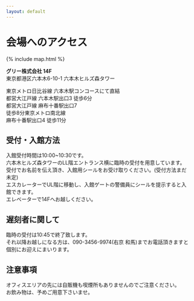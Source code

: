 ```yaml
---
layout: default
---
```


# 会場へのアクセス

{% include map.html %}

**グリー株式会社 14F**<br />
東京都港区六本木6-10-1 六本木ヒルズ森タワー

東京メトロ日比谷線 六本木駅コンコースにて直結<br />
都営大江戸線 六本木駅出口3 徒歩6分<br />
都営大江戸線 麻布十番駅出口7<br />
徒歩8分東京メトロ南北線<br />
麻布十番駅出口4 徒歩11分


## 受付・入館方法

入館受付時間は10:00~10:30です。<br />
六本木ヒルズ森タワーのLL階エントランス横に臨時の受付を用意しています。<br />
受付でお名前を伝え頂き、入館用シールをお受け取りください。(受付方法まだ未定)<br />
エスカレーターでUL階に移動し、入館ゲートの警備員にシールを提示すると入館できます。<br />
エレベーターで14Fへお越しください。

## 遅刻者に関して

臨時の受付は10:45で終了致します。<br />
それ以降お越しになる方は、090-3456-9974(右京 和馬)までお電話頂きますと個別にお迎えにまいります。

## 注意事項

オフィスエリアの先には自販機も喫煙所もありませんのでご注意ください。<br />
お飲み物は、予めご用意下さいませ。

